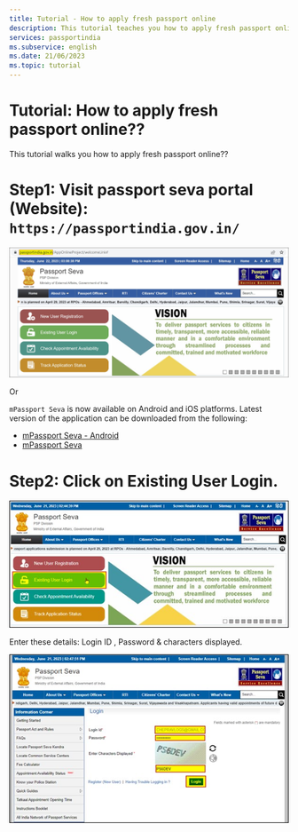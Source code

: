 ```yaml
---
title: Tutorial - How to apply fresh passport online
description: This tutorial teaches you how to apply fresh passport online
services: passportindia
ms.subservice: english
ms.date: 21/06/2023
ms.topic: tutorial 
---
```


# Tutorial: How to apply fresh passport online??

This tutorial walks you how to apply fresh passport online??

# **Step1:** Visit passport seva portal (Website): `https://passportindia.gov.in/`

![image](https://github.com/CHEPRAVLOGS/passportindia/blob/main/articles/English/Media/New%20User%20Registration/Picture0.jpg)

Or 

`mPassport Seva` is now available on Android and iOS platforms. Latest version of the application can be downloaded from the following:
* [mPassport Seva - Android](https://play.google.com/store/apps/details?id=gov.mea.psp)
* [mPassport Seva](https://apps.apple.com/us/app/mpassport-seva/id723492146?ls=1)

# **Step2:** Click on Existing User Login.

![image](https://github.com/CHEPRAVLOGS/passportindia/blob/main/articles/English/Media/Fresh%20Passport/Picture1.jpg)

Enter these details: Login ID , Password & characters displayed.  

![image](https://github.com/CHEPRAVLOGS/passportindia/blob/main/articles/English/Media/Fresh%20Passport/Picture2.jpg)

